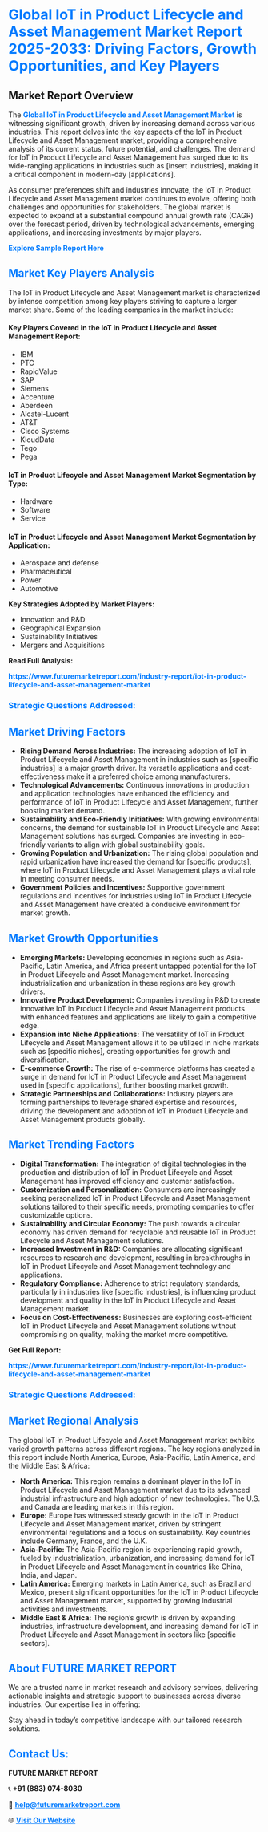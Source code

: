 <h1 style="color: #007BFF;">Global IoT in Product Lifecycle and Asset Management Market Report 2025-2033: Driving Factors, Growth Opportunities, and Key Players</h1>

<section id="overview">
<h2>Market Report Overview</h2>
<p>The <a href="https://www.futuremarketreport.com/industry-report/iot-in-product-lifecycle-and-asset-management-market" style="color: #007BFF; text-decoration: none;"><strong>Global IoT in Product Lifecycle and Asset Management Market</strong></a> is witnessing significant growth, driven by increasing demand across various industries. This report delves into the key aspects of the IoT in Product Lifecycle and Asset Management market, providing a comprehensive analysis of its current status, future potential, and challenges. The demand for IoT in Product Lifecycle and Asset Management has surged due to its wide-ranging applications in industries such as [insert industries], making it a critical component in modern-day [applications].</p>
<p>As consumer preferences shift and industries innovate, the IoT in Product Lifecycle and Asset Management market continues to evolve, offering both challenges and opportunities for stakeholders. The global market is expected to expand at a substantial compound annual growth rate (CAGR) over the forecast period, driven by technological advancements, emerging applications, and increasing investments by major players.</p>
</section>

<section id="overview">
<p><a href="https://www.futuremarketreport.com/request-sample/reportId=63460" style="color: #007BFF; text-decoration: none;"><strong>Explore Sample Report Here</strong></a></p>
</section>

<section id="key-players">
<h2 style="color: #007BFF;">Market Key Players Analysis</h2>
<p>The IoT in Product Lifecycle and Asset Management market is characterized by intense competition among key players striving to capture a larger market share. Some of the leading companies in the market include:</p>
<h4>Key Players Covered in the IoT in Product Lifecycle and Asset Management Report:</h4>
<ul><li>IBM</li><li>PTC</li><li>RapidValue</li><li>SAP</li><li>Siemens</li><li>Accenture</li><li>Aberdeen</li><li>Alcatel-Lucent</li><li>AT&amp;T</li><li>Cisco Systems</li><li>KloudData</li><li>Tego</li><li>Pega</li></ul>
<h4>IoT in Product Lifecycle and Asset Management Market Segmentation by Type:</h4>
<ul><li>Hardware</li><li>Software</li><li>Service</li></ul>

<h4>IoT in Product Lifecycle and Asset Management Market Segmentation by Application:</h4>
<ul><li>Aerospace and defense</li><li>Pharmaceutical</li><li>Power</li><li>Automotive</li></ul>
<p><strong>Key Strategies Adopted by Market Players:</strong></p>
<ul>
<li>Innovation and R&D</li>
<li>Geographical Expansion</li>
<li>Sustainability Initiatives</li>
<li>Mergers and Acquisitions</li>
</ul>
</section>

<section>
<p><strong>Read Full Analysis: </strong></p><a href="https://www.futuremarketreport.com/industry-report/iot-in-product-lifecycle-and-asset-management-market" style="color: #007BFF; text-decoration: none;"><strong>https://www.futuremarketreport.com/industry-report/iot-in-product-lifecycle-and-asset-management-market</strong></a>
<h3 style="color: #007BFF;">Strategic Questions Addressed:</h3>
</section>

<section id="driving-factors">
<h2 style="color: #007BFF;">Market Driving Factors</h2>
<ul>
<li><strong>Rising Demand Across Industries:</strong> The increasing adoption of IoT in Product Lifecycle and Asset Management in industries such as [specific industries] is a major growth driver. Its versatile applications and cost-effectiveness make it a preferred choice among manufacturers.</li>
<li><strong>Technological Advancements:</strong> Continuous innovations in production and application technologies have enhanced the efficiency and performance of IoT in Product Lifecycle and Asset Management, further boosting market demand.</li>
<li><strong>Sustainability and Eco-Friendly Initiatives:</strong> With growing environmental concerns, the demand for sustainable IoT in Product Lifecycle and Asset Management solutions has surged. Companies are investing in eco-friendly variants to align with global sustainability goals.</li>
<li><strong>Growing Population and Urbanization:</strong> The rising global population and rapid urbanization have increased the demand for [specific products], where IoT in Product Lifecycle and Asset Management plays a vital role in meeting consumer needs.</li>
<li><strong>Government Policies and Incentives:</strong> Supportive government regulations and incentives for industries using IoT in Product Lifecycle and Asset Management have created a conducive environment for market growth.</li>
</ul>
</section>

<section id="growth-opportunities">
<h2 style="color: #007BFF;">Market Growth Opportunities</h2>
<ul>
<li><strong>Emerging Markets:</strong> Developing economies in regions such as Asia-Pacific, Latin America, and Africa present untapped potential for the IoT in Product Lifecycle and Asset Management market. Increasing industrialization and urbanization in these regions are key growth drivers.</li>
<li><strong>Innovative Product Development:</strong> Companies investing in R&D to create innovative IoT in Product Lifecycle and Asset Management products with enhanced features and applications are likely to gain a competitive edge.</li>
<li><strong>Expansion into Niche Applications:</strong> The versatility of IoT in Product Lifecycle and Asset Management allows it to be utilized in niche markets such as [specific niches], creating opportunities for growth and diversification.</li>
<li><strong>E-commerce Growth:</strong> The rise of e-commerce platforms has created a surge in demand for IoT in Product Lifecycle and Asset Management used in [specific applications], further boosting market growth.</li>
<li><strong>Strategic Partnerships and Collaborations:</strong> Industry players are forming partnerships to leverage shared expertise and resources, driving the development and adoption of IoT in Product Lifecycle and Asset Management products globally.</li>
</ul>
</section>

<section id="trending-factors">
<h2 style="color: #007BFF;">Market Trending Factors</h2>
<ul>
<li><strong>Digital Transformation:</strong> The integration of digital technologies in the production and distribution of IoT in Product Lifecycle and Asset Management has improved efficiency and customer satisfaction.</li>
<li><strong>Customization and Personalization:</strong> Consumers are increasingly seeking personalized IoT in Product Lifecycle and Asset Management solutions tailored to their specific needs, prompting companies to offer customizable options.</li>
<li><strong>Sustainability and Circular Economy:</strong> The push towards a circular economy has driven demand for recyclable and reusable IoT in Product Lifecycle and Asset Management solutions.</li>
<li><strong>Increased Investment in R&D:</strong> Companies are allocating significant resources to research and development, resulting in breakthroughs in IoT in Product Lifecycle and Asset Management technology and applications.</li>
<li><strong>Regulatory Compliance:</strong> Adherence to strict regulatory standards, particularly in industries like [specific industries], is influencing product development and quality in the IoT in Product Lifecycle and Asset Management market.</li>
<li><strong>Focus on Cost-Effectiveness:</strong> Businesses are exploring cost-efficient IoT in Product Lifecycle and Asset Management solutions without compromising on quality, making the market more competitive.</li>
</ul>
</section>

<section>
<p><strong>Get Full Report: </strong></p><a href="https://www.futuremarketreport.com/industry-report/iot-in-product-lifecycle-and-asset-management-market" style="color: #007BFF; text-decoration: none;"><strong>https://www.futuremarketreport.com/industry-report/iot-in-product-lifecycle-and-asset-management-market</strong></a>
<h3 style="color: #007BFF;">Strategic Questions Addressed:</h3>
</section>


<section id="regional-analysis">
<h2 style="color: #007BFF;">Market Regional Analysis</h2>
<p>The global IoT in Product Lifecycle and Asset Management market exhibits varied growth patterns across different regions. The key regions analyzed in this report include North America, Europe, Asia-Pacific, Latin America, and the Middle East & Africa:</p>
<ul>
<li><strong>North America:</strong> This region remains a dominant player in the IoT in Product Lifecycle and Asset Management market due to its advanced industrial infrastructure and high adoption of new technologies. The U.S. and Canada are leading markets in this region.</li>
<li><strong>Europe:</strong> Europe has witnessed steady growth in the IoT in Product Lifecycle and Asset Management market, driven by stringent environmental regulations and a focus on sustainability. Key countries include Germany, France, and the U.K.</li>
<li><strong>Asia-Pacific:</strong> The Asia-Pacific region is experiencing rapid growth, fueled by industrialization, urbanization, and increasing demand for IoT in Product Lifecycle and Asset Management in countries like China, India, and Japan.</li>
<li><strong>Latin America:</strong> Emerging markets in Latin America, such as Brazil and Mexico, present significant opportunities for the IoT in Product Lifecycle and Asset Management market, supported by growing industrial activities and investments.</li>
<li><strong>Middle East & Africa:</strong> The region’s growth is driven by expanding industries, infrastructure development, and increasing demand for IoT in Product Lifecycle and Asset Management in sectors like [specific sectors].</li>
</ul>
</section>

<footer>
<h2 style="color: #007BFF;">About FUTURE MARKET REPORT</h2>
<p>We are a trusted name in market research and advisory services, delivering actionable insights and strategic support to businesses across diverse industries. Our expertise lies in offering:</p>

<p>Stay ahead in today’s competitive landscape with our tailored research solutions.</p>

<h2 style="color: #007BFF;">Contact Us:</h2>
<p><strong>FUTURE MARKET REPORT</strong></p>
<p>📞 <strong>+91 (883) 074-8030</strong></p>
<p>📧 <strong><a href="mailto:help@futuremarketreport.com" style="color: #007BFF;">help@futuremarketreport.com</a></strong></p>
<p>🌐 <strong><a href="https://www.futuremarketreport.com/" style="color: #007BFF;">Visit Our Website</a></strong></p>
</footer>